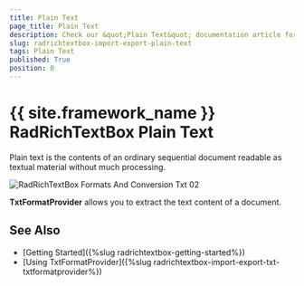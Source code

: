 ```yaml
---
title: Plain Text
page_title: Plain Text
description: Check our &quot;Plain Text&quot; documentation article for the RadRichTextBox {{ site.framework_name }} control.
slug: radrichtextbox-import-export-plain-text
tags: Plain Text
published: True
position: 0
---
```


# {{ site.framework_name }} RadRichTextBox Plain Text

Plain text is the contents of an ordinary sequential document readable as textual material without much processing.
 
![RadRichTextBox Formats And Conversion Txt 02](images/RadRichTextBox_Formats_And_Conversion_Txt_02.png)

__TxtFormatProvider__ allows you to extract the text content of a document.

## See Also

 * [Getting Started]({%slug radrichtextbox-getting-started%})
 * [Using TxtFormatProvider]({%slug radrichtextbox-import-export-txt-txtformatprovider%})